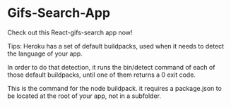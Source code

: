 # Gifs-Search-App
 
Check out this React-gifs-search app now!
 
Tips: 
Heroku has a set of default buildpacks, used when it needs to detect the language of your app.

In order to do that detection, it runs the bin/detect command of each of those default buildpacks, until one of them returns a 0 exit code.

This is the command for the node buildpack. it requires a package.json to be located at the root of your app, not in a subfolder.
